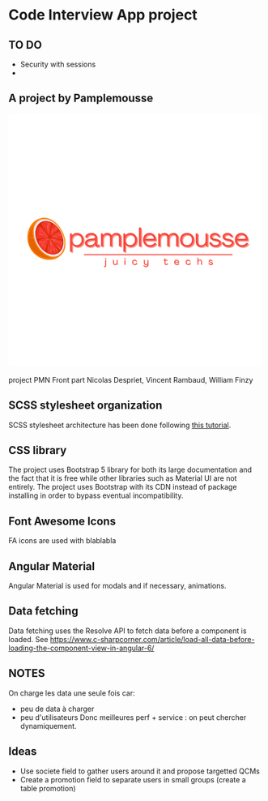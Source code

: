 # Code Interview App project

## TO DO 

- Security with sessions 
- 
## A project by Pamplemousse 

![Pamplemousse Logo](/assets/pamplemousseLogo.png)

project PMN Front part Nicolas Despriet, Vincent Rambaud, William Finzy

## SCSS stylesheet organization

SCSS stylesheet architecture has been done following [this tutorial](https://dev.to/stefaniefluin/how-to-structure-scss-in-an-angular-app-3376). 

## CSS library

The project uses Bootstrap 5 library for both its large documentation and the fact that it is free while other libraries such as Material UI are not entirely. The project uses Bootstrap with its CDN instead of package installing in order to bypass eventual incompatibility.

## Font Awesome Icons 

FA icons are used with blablabla

## Angular Material

Angular Material is used for modals and if necessary, animations. 

## Data fetching

Data fetching uses the Resolve API to fetch data before a component is loaded. See https://www.c-sharpcorner.com/article/load-all-data-before-loading-the-component-view-in-angular-6/ 


## NOTES

On charge les data une seule fois car:
- peu de data à charger
- peu d'utilisateurs 
Donc meilleures perf + service : on peut chercher dynamiquement. 

## Ideas

- Use societe field to gather users around it and propose targetted QCMs
- Create a promotion field to separate users in small groups (create a table promotion)